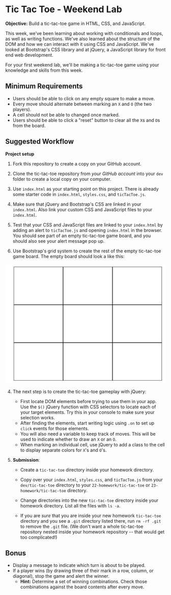 # Tic Tac Toe - Weekend Lab

**Objective:** Build a tic-tac-toe game in HTML, CSS, and JavaScript.


This week, we've been learning about working with conditionals and loops, as well as writing functions. We've also learned about the structure of the DOM and how we can interact with it using CSS and JavaScript. We've looked at Bootstrap's CSS library and at jQuery, a JavaScript library for front end web development.

For your first weekend lab, we'll be making a tic-tac-toe game using your knowledge and skills from this week.

## Minimum Requirements
* Users should be able to click on any empty square to make a move.
* Every move should alternate between marking an `X` and `O` (the two players).
* A cell should not be able to changed once marked.
* Users should be able to click a "reset" button to clear all the `X`s and `O`s from the board.

## Suggested Workflow

**Project setup**

1. Fork this repository to create a copy on your GitHub account.
1. Clone the tic-tac-toe repository from *your GitHub account* into your `dev` folder to create a local copy on your computer.

2. Use `index.html` as your starting point on this project. There is already some starter code in `index.html`, `styles.css`, and `ticTacToe.js`. 

1. Make sure that jQuery and Bootstrap's CSS are linked in your `index.html`. Also link your custom CSS and JavaScript files to your `index.html`.

3. Test that your CSS and JavaScript files are linked to your `index.html` by adding an alert to `ticTacToe.js` and opening `index.html` in the browser. You should see part of an empty tic-tac-toe game board, and you should also see your alert message pop up.

1. Use Bootstrap's grid system to create the rest of the empty tic-tac-toe game board. The empty board should look a like this:

![empty tic tac toe board](board.png)

4. The next step is to create the tic-tac-toe gameplay with jQuery:
	* First locate DOM elements before trying to use them in your app. Use the `$()` jQuery function with CSS selectors to locate each of your target elements. Try this in your console to make sure your selection works.  
	* After finding the elements, start writing logic using `.on` to set up `click` events for those elements.  
	* You will also need a variable to keep track of moves. This will be used to indicate whether to draw an `X` or an `O`.  
	* When marking an individual cell, use jQuery to add a class to the cell to display separate colors for `X`'s and `O`'s.

5. **Submission**: 
	* Create a `tic-tac-toe` directory inside your homework directory.  
	* Copy over your `index.html`, `styles.css`, and `ticTacToe.js` from your `dev/tic-tac-toe` directory to your `22-homework/tic-tac-toe` or `23-homework/tic-tac-toe` directory.

	* Change directories into the new `tic-tac-toe` directory inside your homework directory. List all the files with `ls -a`. 

	* If you are *sure* that you are inside your new homework `tic-tac-toe` directory and you see a `.git` directory listed there, run `rm -rf .git` to remove the `.git` file. (We don't want a whole tic-tac-toe repository nested inside your homework repository -- that would get too complicated!)

## Bonus
* Display a message to indicate which turn is about to be played.
* If a player wins (by drawing three of their mark in a row, column, or diagonal), stop the game and alert the winner.
	* **Hint:** Determine a set of winning combinations. Check those combinations against the board contents after every move.
